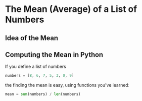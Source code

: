 # The Mean (Average) of a List of Numbers

## Idea of the Mean

## Computing the Mean in Python

If you define a list of numbers

```python
numbers = [8, 6, 7, 5, 3, 0, 9]
```

the finding the mean is easy, using functions you've learned:

```python
mean = sum(numbers) / len(numbers)
```
